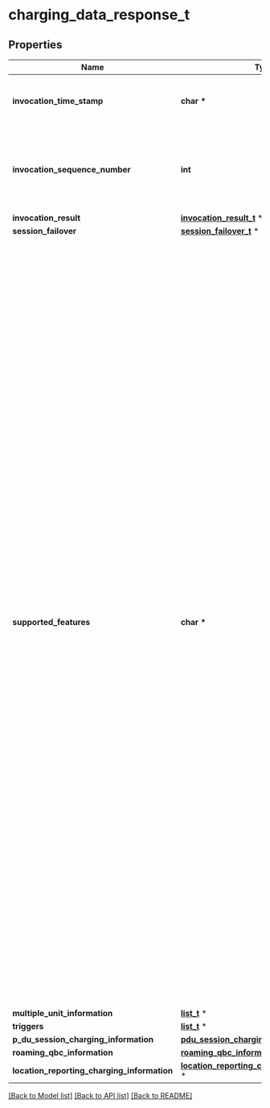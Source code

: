 # charging_data_response_t

## Properties
Name | Type | Description | Notes
------------ | ------------- | ------------- | -------------
**invocation_time_stamp** | **char \*** | string with format &#39;date-time&#39; as defined in OpenAPI. | 
**invocation_sequence_number** | **int** | Integer where the allowed values correspond to the value range of an unsigned 32-bit integer.  | 
**invocation_result** | [**invocation_result_t**](invocation_result.md) \* |  | [optional] 
**session_failover** | [**session_failover_t**](session_failover.md) \* |  | [optional] 
**supported_features** | **char \*** | A string used to indicate the features supported by an API that is used as defined in clause  6.6 in 3GPP TS 29.500. The string shall contain a bitmask indicating supported features in  hexadecimal representation Each character in the string shall take a value of \&quot;0\&quot; to \&quot;9\&quot;,  \&quot;a\&quot; to \&quot;f\&quot; or \&quot;A\&quot; to \&quot;F\&quot; and shall represent the support of 4 features as described in  table 5.2.2-3. The most significant character representing the highest-numbered features shall  appear first in the string, and the character representing features 1 to 4 shall appear last  in the string. The list of features and their numbering (starting with 1) are defined  separately for each API. If the string contains a lower number of characters than there are  defined features for an API, all features that would be represented by characters that are not  present in the string are not supported.  | [optional] 
**multiple_unit_information** | [**list_t**](multiple_unit_information.md) \* |  | [optional] 
**triggers** | [**list_t**](trigger.md) \* |  | [optional] 
**p_du_session_charging_information** | [**pdu_session_charging_information_t**](pdu_session_charging_information.md) \* |  | [optional] 
**roaming_qbc_information** | [**roaming_qbc_information_t**](roaming_qbc_information.md) \* |  | [optional] 
**location_reporting_charging_information** | [**location_reporting_charging_information_t**](location_reporting_charging_information.md) \* |  | [optional] 

[[Back to Model list]](../README.md#documentation-for-models) [[Back to API list]](../README.md#documentation-for-api-endpoints) [[Back to README]](../README.md)



